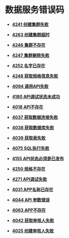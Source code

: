 # 数据服务错误码<a name="dgc_01_296"></a>

-   **[4241 创建集群失败](4241-创建集群失败.md)**  

-   **[4263 创建集群超时](4263-创建集群超时.md)**  

-   **[4246 集群不存在](4246-集群不存在.md)**  

-   **[4247 集群删除失败](4247-集群删除失败.md)**  

-   **[4252 名字已存在](4252-名字已存在.md)**  

-   **[4248 获取规格信息失败](4248-获取规格信息失败.md)**  

-   **[4094 调用API失败](4094-调用API失败.md)**  

-   **[4180 API调试状态未成功](4180-API调试状态未成功.md)**  

-   **[4018 API不存在](4018-API不存在.md)**  

-   **[4037 获取数据连接失败](4037-获取数据连接失败.md)**  

-   **[4038 获取数据库失败](4038-获取数据库失败.md)**  

-   **[4039 获取表失败](4039-获取表失败.md)**  

-   **[4075 SQL执行失败](4075-SQL执行失败.md)**  

-   **[4155 API状态必须是已发布](4155-API状态必须是已发布.md)**  

-   **[4250 规格不存在](4250-规格不存在.md)**  

-   **[4271 API调试失败](4271-API调试失败.md)**  

-   **[4031 APP名称已存在](4031-APP名称已存在.md)**  

-   **[4044 API 参数错误](4044-API-参数错误.md)**  

-   **[4063 APP不存在](4063-APP不存在.md)**  

-   **[4042 获取审核人失败](4042-获取审核人失败.md)**  

-   **[4025 创建审核人失败](4025-创建审核人失败.md)**  



